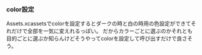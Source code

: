 ### color設定
Assets.xcassetsでcolorを設定するとダークの時と白の時用の色設定ができてそれだけで全部を一気に変えれるっぽい。
だからカラーごとに選ぶのかそれとも目的ごとに選ぶか知らんけどそうやってcolorを設定して呼び出すだけで良さそう。

